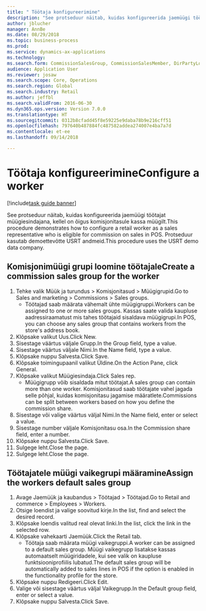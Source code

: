 ```yaml
--- 
title: " Töötaja konfigureerimine"
description: "See protseduur näitab, kuidas konfigureerida jaemüügi töötajat müügiesindajana, kellel on õigus komisjonitasule kassa müügilt."
author: jblucher
manager: AnnBe
ms.date: 08/29/2018
ms.topic: business-process
ms.prod: 
ms.service: dynamics-ax-applications
ms.technology: 
ms.search.form: CommissionSalesGroup, CommissionSalesMember, DirPartyLookup, HcmWorker
audience: Application User
ms.reviewer: josaw
ms.search.scope: Core, Operations
ms.search.region: Global
ms.search.industry: Retail
ms.author: jeffbl
ms.search.validFrom: 2016-06-30
ms.dyn365.ops.version: Version 7.0.0
ms.translationtype: HT
ms.sourcegitcommit: 0312b8cfadd45f8e59225e9daba78b9e216cff51
ms.openlocfilehash: 797640b487884fc487582addea274007e4ba7a7d
ms.contentlocale: et-ee
ms.lasthandoff: 09/14/2018

---
```

# <a name="configure-a-worker"></a><span data-ttu-id="c124e-103"> Töötaja konfigureerimine</span><span class="sxs-lookup"><span data-stu-id="c124e-103">Configure a worker</span></span>

[!include[task guide banner](../includes/task-guide-banner.md)]

<span data-ttu-id="c124e-104">See protseduur näitab, kuidas konfigureerida jaemüügi töötajat müügiesindajana, kellel on õigus komisjonitasule kassa müügilt.</span><span class="sxs-lookup"><span data-stu-id="c124e-104">This procedure demonstrates how to configure a retail worker as a sales representative who is eligible for commission on sales in POS.</span></span> <span data-ttu-id="c124e-105">Protseduur kasutab demoettevõtte USRT andmeid.</span><span class="sxs-lookup"><span data-stu-id="c124e-105">This procedure uses the USRT demo data company.</span></span>


## <a name="create-a-commission-sales-group-for-the-worker"></a><span data-ttu-id="c124e-106">Komisjonimüügi grupi loomine töötajale</span><span class="sxs-lookup"><span data-stu-id="c124e-106">Create a commission sales group for the worker</span></span>
1. <span data-ttu-id="c124e-107">Tehke valik Müük ja turundus > Komisjonitasud > Müügigrupid.</span><span class="sxs-lookup"><span data-stu-id="c124e-107">Go to Sales and marketing > Commissions > Sales groups.</span></span>
    * <span data-ttu-id="c124e-108">Töötajad saab määrata vähemalt ühte müügigruppi.</span><span class="sxs-lookup"><span data-stu-id="c124e-108">Workers can be assigned to one or more sales groups.</span></span> <span data-ttu-id="c124e-109">Kassas saate valida kaupluse aadressiraamatust mis tahes töötajaid sisaldava müügigrupi.</span><span class="sxs-lookup"><span data-stu-id="c124e-109">In POS, you can choose any sales group that contains workers from the store's address book.</span></span>  
2. <span data-ttu-id="c124e-110">Klõpsake valikut Uus.</span><span class="sxs-lookup"><span data-stu-id="c124e-110">Click New.</span></span>
3. <span data-ttu-id="c124e-111">Sisestage väärtus väljale Grupp.</span><span class="sxs-lookup"><span data-stu-id="c124e-111">In the Group field, type a value.</span></span>
4. <span data-ttu-id="c124e-112">Sisestage väärtus väljale Nimi.</span><span class="sxs-lookup"><span data-stu-id="c124e-112">In the Name field, type a value.</span></span>
5. <span data-ttu-id="c124e-113">Klõpsake nuppu Salvesta.</span><span class="sxs-lookup"><span data-stu-id="c124e-113">Click Save.</span></span>
6. <span data-ttu-id="c124e-114">Klõpsake toimingupaanil valikut Üldine.</span><span class="sxs-lookup"><span data-stu-id="c124e-114">On the Action Pane, click General.</span></span>
7. <span data-ttu-id="c124e-115">Klõpsake valikut Müügiesindaja.</span><span class="sxs-lookup"><span data-stu-id="c124e-115">Click Sales rep.</span></span>
    * <span data-ttu-id="c124e-116">Müügigrupp võib sisaldada mitut töötajat.</span><span class="sxs-lookup"><span data-stu-id="c124e-116">A sales group can contain more than one worker.</span></span> <span data-ttu-id="c124e-117">Komisjonitasud saab töötajate vahel jagada selle põhjal, kuidas komisjonitasu jagamise määratlete.</span><span class="sxs-lookup"><span data-stu-id="c124e-117">Commissions can be split between workers based on how you define the commission share.</span></span>  
8. <span data-ttu-id="c124e-118">Sisestage või valige väärtus väljal Nimi.</span><span class="sxs-lookup"><span data-stu-id="c124e-118">In the Name field, enter or select a value.</span></span>
9. <span data-ttu-id="c124e-119">Sisestage number väljale Komisjonitasu osa.</span><span class="sxs-lookup"><span data-stu-id="c124e-119">In the Commission share field, enter a number.</span></span>
10. <span data-ttu-id="c124e-120">Klõpsake nuppu Salvesta.</span><span class="sxs-lookup"><span data-stu-id="c124e-120">Click Save.</span></span>
11. <span data-ttu-id="c124e-121">Sulgege leht.</span><span class="sxs-lookup"><span data-stu-id="c124e-121">Close the page.</span></span>
12. <span data-ttu-id="c124e-122">Sulgege leht.</span><span class="sxs-lookup"><span data-stu-id="c124e-122">Close the page.</span></span>

## <a name="assign-the-workers-default-sales-group"></a><span data-ttu-id="c124e-123">Töötajatele müügi vaikegrupi määramine</span><span class="sxs-lookup"><span data-stu-id="c124e-123">Assign the workers default sales group</span></span>
1. <span data-ttu-id="c124e-124">Avage Jaemüük ja kaubandus > Töötajad > Töötajad.</span><span class="sxs-lookup"><span data-stu-id="c124e-124">Go to Retail and commerce > Employees > Workers.</span></span>
2. <span data-ttu-id="c124e-125">Otsige loendist ja valige soovitud kirje.</span><span class="sxs-lookup"><span data-stu-id="c124e-125">In the list, find and select the desired record.</span></span>
3. <span data-ttu-id="c124e-126">Klõpsake loendis valitud real olevat linki.</span><span class="sxs-lookup"><span data-stu-id="c124e-126">In the list, click the link in the selected row.</span></span>
4. <span data-ttu-id="c124e-127">Klõpsake vahekaarti Jaemüük.</span><span class="sxs-lookup"><span data-stu-id="c124e-127">Click the Retail tab.</span></span>
    * <span data-ttu-id="c124e-128">Töötaja saab määrata müügi vaikegruppi.</span><span class="sxs-lookup"><span data-stu-id="c124e-128">A worker can be assigned to a default sales group.</span></span> <span data-ttu-id="c124e-129">Müügi vaikegrupp lisatakse kassas automaatselt müügiridadele, kui see valik on kaupluse funktsiooniprofiilis lubatud.</span><span class="sxs-lookup"><span data-stu-id="c124e-129">The default sales group will be automatically added to sales lines in POS if the option is enabled in the functionality profile for the store.</span></span>  
5. <span data-ttu-id="c124e-130">Klõpsake nuppu Redigeeri.</span><span class="sxs-lookup"><span data-stu-id="c124e-130">Click Edit.</span></span>
6. <span data-ttu-id="c124e-131">Valige või sisestage väärtus väljal Vaikegrupp.</span><span class="sxs-lookup"><span data-stu-id="c124e-131">In the Default group field, enter or select a value.</span></span>
7. <span data-ttu-id="c124e-132">Klõpsake nuppu Salvesta.</span><span class="sxs-lookup"><span data-stu-id="c124e-132">Click Save.</span></span>


